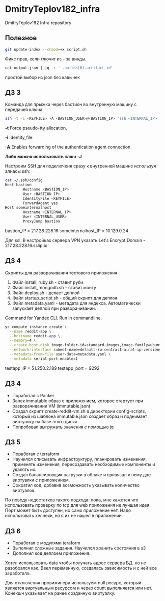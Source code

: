 # DmitryTeplov182_infra
DmitryTeplov182 Infra repository

## Полезное

```bash
git update-index --chmod=+x script.sh
```
Фикс прав, если глючит из - за винды.

```bash
cat output.json | jq -r ' .builds[0].artifact_id'
```
простой выбор из json без кавычек

## ДЗ 3
Команда для прыжка через бастион во внутренную машину с передачей ключа:
```bash
ssh -t -i <KEYFILE> -A <BASTION_USER>@<BASTION_IP> 'ssh <INTERNAL_IP>'
```
**-t**      Force pseudo-tty allocation.

**-i** identity_file

**-A**      Enables forwarding of the authentication agent connection.

**Либо можно использовать ключ** **-J**

Настроим SSH для подключеня сразу к внутренней машине используя алиасы ssh:

```bash
cat ~/.ssh/config
Host bastion
        Hostname <BASTION_IP>
        User <BASTION_IP>
        IdentityFile <KEYFILE>
        ForwardAgent yes
Host someinternalhost
        Hostname <INTERNAL_IP>
        User <INTERNAL_USER>
        ProxyJump bastion
```

bastion_IP = 217.28.228.16
someinternalhost_IP = 10.129.0.24

Для ssl:
В настройках сервера VPN указать Let's Encrypt Domain - 217.28.228.16.sslip.io

## ДЗ 4

Скрипты для разворачивания тестового приложения

1. Файл install_ruby.sh - ставит руби
2. Файл install_mongodb.sh - ставит монгу
3. Файл deploy.sh - делает деплой
4. Файл startup_script.sh - общий скрипт для деплоя
5. Файл metadata.yaml - метадата для яндекса. Автоматически запускает деплой при разворачивании.


Command for Yandex CLI. Run in commandline.
```bash
yc compute instance create \
  --name reddit-app \
  --hostname reddit-app \
  --memory=4 \
  --create-boot-disk image-folder-id=standard-images,image-family=ubuntu-1604-lts,size=10GB \
  --network-interface subnet-name=default-ru-central1-a,nat-ip-version=ipv4 \
  --metadata-from-file user-data=metadata.yaml \
  --metadata serial-port-enable=1
```

testapp_IP = 51.250.2.189
testapp_port = 9292

## ДЗ 4

- Поработал с Packer
- Запек immutable образ с приложением, которое стартует при разворачивании VM (immutable.json)
- Создал скрипт create-reddit-vm.sh в директории config-scripts, который из шаблона immutable.json создает образ и поднимает виртуалку на базе этого диска.
- Попробовал выгружать значения с помощью jq

## ДЗ 5

- Поработал с terraform
- Научился описывать инфраструктуру, планировать изменения, применять изменения, пересоздавать необходимые компоненты и удалять их.
- Создал балансировщик нагрузки в облаке и привязал к нему две виртуалки с приложением.
- Сократил код, добавив возможность указывать количество виртуалок.

По поводу недостатков такого подхода: пока, мне кажется что использовать проверку по tcp для web приложения не лучшая идея. Порт может быть доступен, но само приложение нет. Надо использовать хелчеки, но я их не нашел в приложении.


## ДЗ 6

- Поработал с модулями teraform
- Выполнил сложные задания. Научился хранить состояния в s3
- Дополнил код деплоем приложения.

Хотел использовать data чтобы получать адрес сервера БД, но не разобрался как. Ввел переменную, создалась зависимость и с ней все заработало.

Для отключения провижинера используем null ресурс, который является виртуальным ресурсом и через count выполняется или нет. Конекшн указывает на ранее созданную виртуалку.
